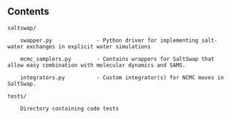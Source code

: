 ## Contents

`saltswap/`

```
    swapper.py		        - Python driver for implementing salt-water exchanges in explicit water simulations
```
```
    mcmc_samplers.py		- Contains wrappers for SaltSwap that allow easy combination with molecular dynamics and SAMS.
```
```
    integrators.py		    - Custom integrator(s) for NCMC moves in SaltSwap.
```

`tests/`

```
    Directory containing code tests
```

